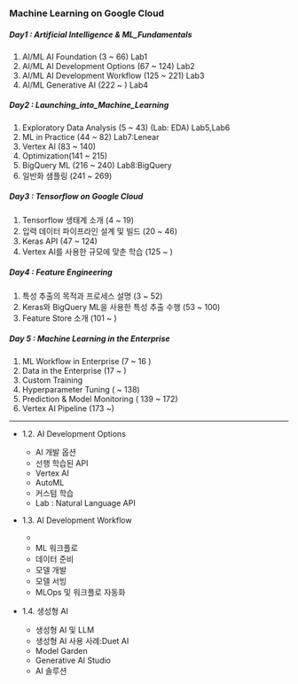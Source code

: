 ### Machine Learning on Google Cloud

##### Day1 : Artificial Intelligence & ML_Fundamentals

1. AI/ML AI Foundation (3 ~ 66) Lab1
2. AI/ML AI Development Options (67 ~ 124) Lab2
3. AI/ML AI Development Workflow (125 ~ 221) Lab3
4. AI/ML Generative AI (222 ~ ) Lab4

##### Day2 : Launching_into_Machine_Learning

1. Exploratory Data Analysis (5 ~ 43) (Lab: EDA) Lab5,Lab6
2. ML in Practice (44 ~ 82) Lab7:Lenear
3. Vertex AI (83 ~ 140)
4. Optimization(141 ~ 215)
5. BigQuery ML (216 ~ 240) Lab8:BigQuery
6. 일반화 샘플링 (241 ~ 269)

##### Day3 : Tensorflow on Google Cloud

1. Tensorflow 생태계 소개 (4 ~ 19)
2. 입력 데이터 파이프라인 설계 및 빌드 (20 ~ 46)
3. Keras API (47 ~ 124)
4. Vertex AI를 사용한 규모에 맞춘 학습 (125 ~ )

##### Day4 : Feature Engineering

1. 특성 추출의 목적과 프로세스 설명 (3 ~ 52)
2. Keras와 BigQuery ML을 사용한 특성 추출 수행 (53 ~ 100)
3. Feature Store 소개 (101 ~ )

##### Day 5 : Machine Learning in the Enterprise

1. ML Workflow in Enterprise (7 ~ 16 )
2. Data in the Enterprise (17 ~ )
3. Custom Training
4. Hyperparameter Tuning ( ~ 138)
5. Prediction & Model Monitoring ( 139 ~ 172)
6. Vertex AI Pipeline (173 ~)

---

- 1.2. AI Development Options

  - AI 개발 옵션
  - 선행 학습된 API
  - Vertex AI
  - AutoML
  - 커스텀 학습
  - Lab : Natural Language API

- 1.3. AI Development Workflow

  -
  - ML 워크플로
  - 데이터 준비
  - 모델 개발
  - 모델 서빙
  - MLOps 및 워크플로 자동화

- 1.4. 생성형 AI
  - 생성형 AI 및 LLM
  - 생성형 AI 사용 사례:Duet AI
  - Model Garden
  - Generative AI Studio
  - AI 솔루션

